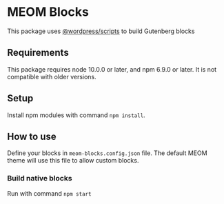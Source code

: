 # MEOM Blocks

This package uses [@wordpress/scripts](https://www.npmjs.com/package/@wordpress/scripts) to build Gutenberg blocks

## Requirements

This package requires node 10.0.0 or later, and npm 6.9.0 or later. It is not compatible with older versions.

## Setup

Install npm modules with command `npm install`.

## How to use
Define your blocks in `meom-blocks.config.json` file. The default MEOM theme will use this file to allow custom blocks.

### Build native blocks
Run with command `npm start`
